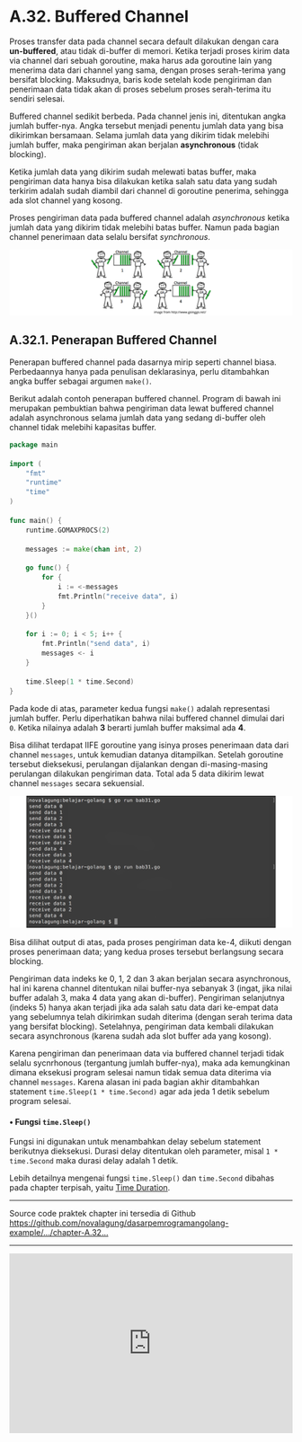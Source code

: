 # A.32. Buffered Channel

Proses transfer data pada channel secara default dilakukan dengan cara **un-buffered**, atau tidak di-buffer di memori. Ketika terjadi proses kirim data via channel dari sebuah goroutine, maka harus ada goroutine lain yang menerima data dari channel yang sama, dengan proses serah-terima yang bersifat blocking. Maksudnya, baris kode setelah kode pengiriman dan penerimaan data tidak akan di proses sebelum proses serah-terima itu sendiri selesai.

Buffered channel sedikit berbeda. Pada channel jenis ini, ditentukan angka jumlah buffer-nya. Angka tersebut menjadi penentu jumlah data yang bisa dikirimkan bersamaan. Selama jumlah data yang dikirim tidak melebihi jumlah buffer, maka pengiriman akan berjalan **asynchronous** (tidak blocking).

Ketika jumlah data yang dikirim sudah melewati batas buffer, maka pengiriman data hanya bisa dilakukan ketika salah satu data yang sudah terkirim adalah sudah diambil dari channel di goroutine penerima, sehingga ada slot channel yang kosong.

Proses pengiriman data pada buffered channel adalah *asynchronous* ketika jumlah data yang dikirim tidak melebihi batas buffer. Namun pada bagian channel penerimaan data selalu bersifat *synchronous*.

![Analogi buffered channel](images/A_buffered_channel_1_anatomy.png)

## A.32.1. Penerapan Buffered Channel

Penerapan buffered channel pada dasarnya mirip seperti channel biasa. Perbedaannya hanya pada penulisan deklarasinya, perlu ditambahkan angka buffer sebagai argumen `make()`.

Berikut adalah contoh penerapan buffered channel. Program di bawah ini merupakan pembuktian bahwa pengiriman data lewat buffered channel adalah asynchronous selama jumlah data yang sedang di-buffer oleh channel tidak melebihi kapasitas buffer.

```go
package main

import (
    "fmt"
    "runtime"
    "time"
)

func main() {
    runtime.GOMAXPROCS(2)

    messages := make(chan int, 2)

    go func() {
        for {
            i := <-messages
            fmt.Println("receive data", i)
        }
    }()

    for i := 0; i < 5; i++ {
        fmt.Println("send data", i)
        messages <- i
    }

    time.Sleep(1 * time.Second)
}

```

Pada kode di atas, parameter kedua fungsi `make()` adalah representasi jumlah buffer. Perlu diperhatikan bahwa nilai buffered channel dimulai dari `0`. Ketika nilainya adalah **3** berarti jumlah buffer maksimal ada **4**.

Bisa dilihat terdapat IIFE goroutine yang isinya proses penerimaan data dari channel `messages`, untuk kemudian datanya ditampilkan. Setelah goroutine tersebut dieksekusi, perulangan dijalankan dengan di-masing-masing perulangan dilakukan pengiriman data. Total ada 5 data dikirim lewat channel `messages` secara sekuensial.

![Implementasi buffered channel](images/A_buffered_channel_2_buffered_channel.png)

Bisa dilihat output di atas, pada proses pengiriman data ke-4, diikuti dengan proses penerimaan data; yang kedua proses tersebut berlangsung secara blocking.

Pengiriman data indeks ke 0, 1, 2 dan 3 akan berjalan secara asynchronous, hal ini karena channel ditentukan nilai buffer-nya sebanyak 3 (ingat, jika nilai buffer adalah 3, maka 4 data yang akan di-buffer). Pengiriman selanjutnya (indeks 5) hanya akan terjadi jika ada salah satu data dari ke-empat data yang sebelumnya telah dikirimkan sudah diterima (dengan serah terima data yang bersifat blocking). Setelahnya, pengiriman data kembali dilakukan secara asynchronous (karena sudah ada slot buffer ada yang kosong).

Karena pengiriman dan penerimaan data via buffered channel terjadi tidak selalu sycnrhonous (tergantung jumlah buffer-nya), maka ada kemungkinan dimana eksekusi program selesai namun tidak semua data diterima via channel `messages`. Karena alasan ini pada bagian akhir ditambahkan statement `time.Sleep(1 * time.Second)` agar ada jeda 1 detik sebelum program selesai.

#### • Fungsi `time.Sleep()`

Fungsi ini digunakan untuk menambahkan delay sebelum statement berikutnya dieksekusi. Durasi delay ditentukan oleh parameter, misal `1 * time.Second` maka durasi delay adalah 1 detik.

Lebih detailnya mengenai fungsi `time.Sleep()` dan `time.Second` dibahas pada chapter terpisah, yaitu [Time Duration](https://dasarpemrogramangolang.novalagung.com/A-time-duration.html).

---

<div class="source-code-link">
    <div class="source-code-link-message">Source code praktek chapter ini tersedia di Github</div>
    <a href="https://github.com/novalagung/dasarpemrogramangolang-example/tree/master/chapter-A.32-buffered-channel">https://github.com/novalagung/dasarpemrogramangolang-example/.../chapter-A.32...</a>
</div>

---

<iframe src="https://novalagung.substack.com/embed" width="100%" height="320" class="substack-embed" frameborder="0" scrolling="no"></iframe>
